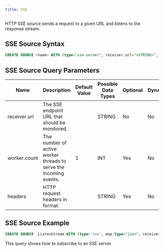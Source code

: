 ```yaml
---
title: SSE
---
```


HTTP SSE source sends a request to a given URL and listens to the response stream.

## SSE Source Syntax

```sql
CREATE SOURCE <name> WITH (type="sse-server", receiver.url="<STRING>", worker.count="<INT>", headers="<STRING>");
```

## SSE Source Query Parameters

| Name          | Description |	Default Value |	Possible Data Types	| Optional | Dynamic |
|---------------|-------------|----------------|---------------------| -------- |---------|
| receiver.url  | The SSE endpoint URL that should be monitored.  | | STRING	| No | No |
| worker.count  | The number of active worker threads to serve the incoming events.                     | 1 | INT | Yes | No |
| headers       | HTTP request headers in format.  | | STRING | Yes | No |

## SSE Source Example

```sql
CREATE SOURCE  ListenStream WITH (type='sse', map.type="json", receiver.url='http://localhost:8020/testsse') (param1 string);
```

This query shows how to subscribe to an SSE server.
